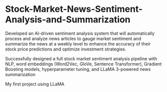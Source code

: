 # Stock-Market-News-Sentiment-Analysis-and-Summarization
Developed an AI-driven sentiment analysis system that will automatically process and analyze news articles to gauge market sentiment and summarize the news at a weekly level to enhance the accuracy of their stock price predictions and optimize investment strategies. 

Successfully designed a full stock market sentiment analysis pipeline with NLP, word embeddings (Word2Vec, GloVe, Sentence Transformer), Gradient Boosting models, hyperparameter tuning, and LLaMA 3-powered news summarization

My first project using LLaMA 
